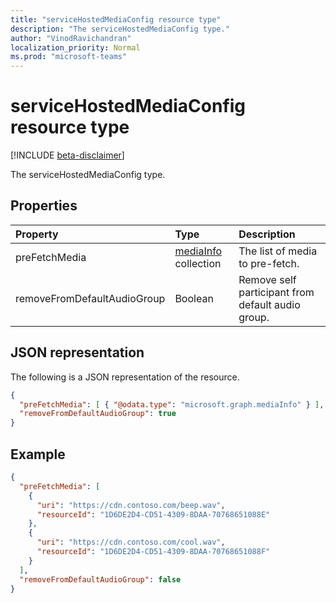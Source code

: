 ```yaml
---
title: "serviceHostedMediaConfig resource type"
description: "The serviceHostedMediaConfig type."
author: "VinodRavichandran"
localization_priority: Normal
ms.prod: "microsoft-teams"
---
```


# serviceHostedMediaConfig resource type

[!INCLUDE [beta-disclaimer](../../includes/beta-disclaimer.md)]

The serviceHostedMediaConfig type.

## Properties

| Property                    | Type                                                        | Description                                       |
| :-------------------------- | :---------------------------------------------------------- | :-------------------------------------------------|
| preFetchMedia               | [mediaInfo](mediainfo.md) collection                        | The list of media to pre-fetch.                   |
| removeFromDefaultAudioGroup | Boolean                                                     | Remove self participant from default audio group. |

## JSON representation

The following is a JSON representation of the resource.

<!-- {
  "blockType": "resource",
  "optionalProperties": [
    "preFetchMedia"
  ],
  "baseType": "microsoft.graph.mediaConfig",
  "@odata.type": "microsoft.graph.serviceHostedMediaConfig"
}-->
```json
{
  "preFetchMedia": [ { "@odata.type": "microsoft.graph.mediaInfo" } ],
  "removeFromDefaultAudioGroup": true
}
```

## Example

<!-- {
  "blockType": "example",
  "@odata.type": "microsoft.graph.serviceHostedMediaConfig"
}-->
```json
{
  "preFetchMedia": [
    {
      "uri": "https://cdn.contoso.com/beep.wav",
      "resourceId": "1D6DE2D4-CD51-4309-8DAA-70768651088E"
    },
    {
      "uri": "https://cdn.contoso.com/cool.wav",
      "resourceId": "1D6DE2D4-CD51-4309-8DAA-70768651088F"
    }
  ],
  "removeFromDefaultAudioGroup": false
}
```

<!-- uuid: 8fcb5dbc-d5aa-4681-8e31-b001d5168d79
2015-10-25 14:57:30 UTC -->
<!--
{
  "type": "#page.annotation",
  "description": "serviceHostedMediaConfig resource",
  "keywords": "",
  "section": "documentation",
  "tocPath": "",
  "suppressions": [
    "Error: /api-reference/beta/resources/servicehostedmediaconfig.md:\r\n      Exception processing links.\r\n    System.ArgumentException: Link Definition was null. Link text: !INCLUDE [beta-disclaimer](../../includes/beta-disclaimer.md)\r\n      at ApiDoctor.Validation.DocFile.get_LinkDestinations()\r\n      at ApiDoctor.Validation.DocSet.ValidateLinks(Boolean includeWarnings, String[] relativePathForFiles, IssueLogger issues, Boolean requireFilenameCaseMatch, Boolean printOrphanedFiles)"
  ]
}
-->

